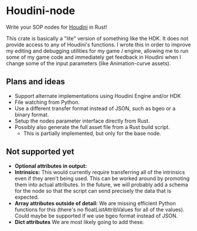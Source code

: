 # Houdini-node

Write your SOP nodes for [Houdini](https://www.sidefx.com/) in Rust!

This crate is basically a "lite" version of something like the HDK. It does not provide access to any of Houdini's
functions. I wrote this in order to improve my editing and debugging utilities for my game / engine, allowing me to run
some of my game code and immediately get feedback in Houdini when I change some of the input parameters (like
Animation-curve assets).

## Plans and ideas

- Support alternate implementations using Houdini Engine and/or HDK
- File watching from Python.
- Use a different transfer format instead of JSON, such as bgeo or a binary format.
- Setup the nodes parameter interface directly from Rust.
- Possibly also generate the full asset file from a Rust build script.
    - This is partially implemented, but only for the base node.

## Not supported yet

- **Optional attributes in output:**
- **Intrinsics:** This would currently require transferring all of the intrinsics even if they aren't being used.
  This can be worked around by promoting them into actual attributes. In the future, we will probably add a schema for
  the node so that the script can send precisely the data that is expected.
- **Array attributes outside of detail:** We are missing efficient Python functions for this (there's no
  floatListAttribValues
  for all of the values). Could maybe be supported if we use
  bgeo format instead of JSON.
- **Dict attributes** We are most likely going to add these.